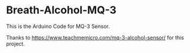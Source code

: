 # Breath-Alcohol-MQ-3


This is the Arduino Code for MQ-3 Sensor.


Thanks to https://www.teachmemicro.com/mq-3-alcohol-sensor/ for this project.
